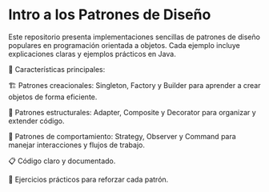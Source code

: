 # Intro a los Patrones de Diseño
Este repositorio presenta implementaciones sencillas de patrones de diseño populares en programación orientada a objetos. Cada ejemplo incluye explicaciones claras y ejemplos prácticos en Java.

🌟 Características principales:

🏗️ Patrones creacionales: Singleton, Factory y Builder para aprender a crear objetos de forma eficiente.

🧩 Patrones estructurales: Adapter, Composite y Decorator para organizar y extender código.

🔄 Patrones de comportamiento: Strategy, Observer y Command para manejar interacciones y flujos de trabajo.

📋 Código claro y documentado.

🎯 Ejercicios prácticos para reforzar cada patrón.
